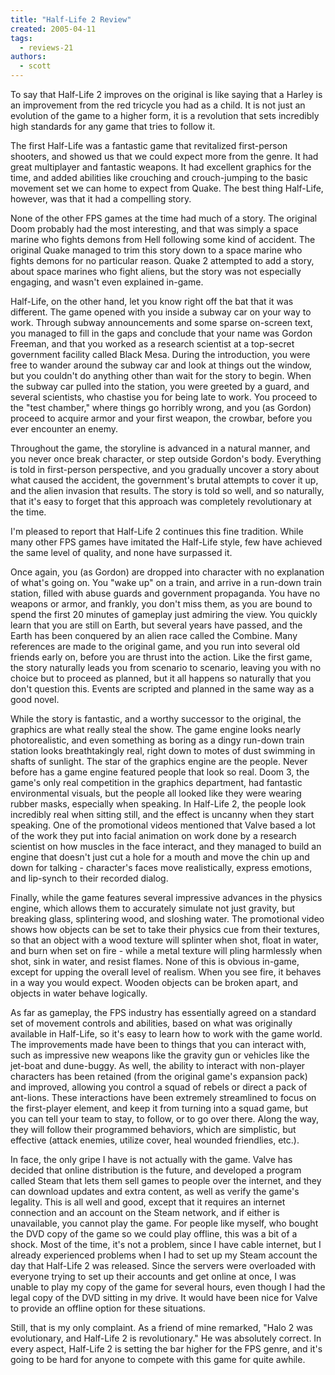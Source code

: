 ```yaml
---
title: "Half-Life 2 Review"
created: 2005-04-11
tags: 
  - reviews-21
authors: 
  - scott
---
```


To say that Half-Life 2 improves on the original is like saying that a Harley is an improvement from the red tricycle you had as a child. It is not just an evolution of the game to a higher form, it is a revolution that sets incredibly high standards for any game that tries to follow it.

The first Half-Life was a fantastic game that revitalized first-person shooters, and showed us that we could expect more from the genre. It had great multiplayer and fantastic weapons. It had excellent graphics for the time, and added abilities like crouching and crouch-jumping to the basic movement set we can home to expect from Quake. The best thing Half-Life, however, was that it had a compelling story.

None of the other FPS games at the time had much of a story. The original Doom probably had the most interesting, and that was simply a space marine who fights demons from Hell following some kind of accident. The original Quake managed to trim this story down to a space marine who fights demons for no particular reason. Quake 2 attempted to add a story, about space marines who fight aliens, but the story was not especially engaging, and wasn't even explained in-game.

Half-Life, on the other hand, let you know right off the bat that it was different. The game opened with you inside a subway car on your way to work. Through subway announcements and some sparse on-screen text, you managed to fill in the gaps and conclude that your name was Gordon Freeman, and that you worked as a research scientist at a top-secret government facility called Black Mesa. During the introduction, you were free to wander around the subway car and look at things out the window, but you couldn't do anything other than wait for the story to begin. When the subway car pulled into the station, you were greeted by a guard, and several scientists, who chastise you for being late to work. You proceed to the "test chamber," where things go horribly wrong, and you (as Gordon) proceed to acquire armor and your first weapon, the crowbar, before you ever encounter an enemy.

Throughout the game, the storyline is advanced in a natural manner, and you never once break character, or step outside Gordon's body. Everything is told in first-person perspective, and you gradually uncover a story about what caused the accident, the government's brutal attempts to cover it up, and the alien invasion that results. The story is told so well, and so naturally, that it's easy to forget that this approach was completely revolutionary at the time.

I'm pleased to report that Half-Life 2 continues this fine tradition. While many other FPS games have imitated the Half-Life style, few have achieved the same level of quality, and none have surpassed it.

Once again, you (as Gordon) are dropped into character with no explanation of what's going on. You "wake up" on a train, and arrive in a run-down train station, filled with abuse guards and government propaganda. You have no weapons or armor, and frankly, you don't miss them, as you are bound to spend the first 20 minutes of gameplay just admiring the view. You quickly learn that you are still on Earth, but several years have passed, and the Earth has been conquered by an alien race called the Combine. Many references are made to the original game, and you run into several old friends early on, before you are thrust into the action. Like the first game, the story naturally leads you from scenario to scenario, leaving you with no choice but to proceed as planned, but it all happens so naturally that you don't question this. Events are scripted and planned in the same way as a good novel.

While the story is fantastic, and a worthy successor to the original, the graphics are what really steal the show. The game engine looks nearly photorealistic, and even something as boring as a dingy run-down train station looks breathtakingly real, right down to motes of dust swimming in shafts of sunlight. The star of the graphics engine are the people. Never before has a game engine featured people that look so real. Doom 3, the game's only real competition in the graphics department, had fantastic environmental visuals, but the people all looked like they were wearing rubber masks, especially when speaking. In Half-Life 2, the people look incredibly real when sitting still, and the effect is uncanny when they start speaking. One of the promotional videos mentioned that Valve based a lot of the work they put into facial animation on work done by a research scientist on how muscles in the face interact, and they managed to build an engine that doesn't just cut a hole for a mouth and move the chin up and down for talking - character's faces move realistically, express emotions, and lip-synch to their recorded dialog.

Finally, while the game features several impressive advances in the physics engine, which allows them to accurately simulate not just gravity, but breaking glass, splintering wood, and sloshing water. The promotional video shows how objects can be set to take their physics cue from their textures, so that an object with a wood texture will splinter when shot, float in water, and burn when set on fire - while a metal texture will pling harmlessly when shot, sink in water, and resist flames. None of this is obvious in-game, except for upping the overall level of realism. When you see fire, it behaves in a way you would expect. Wooden objects can be broken apart, and objects in water behave logically.

As far as gameplay, the FPS industry has essentially agreed on a standard set of movement controls and abilities, based on what was originally available in Half-Life, so it's easy to learn how to work with the game world. The improvements made have been to things that you can interact with, such as impressive new weapons like the gravity gun or vehicles like the jet-boat and dune-buggy. As well, the ability to interact with non-player characters has been retained (from the original game's expansion pack) and improved, allowing you control a squad of rebels or direct a pack of ant-lions. These interactions have been extremely streamlined to focus on the first-player element, and keep it from turning into a squad game, but you can tell your team to stay, to follow, or to go over there. Along the way, they will follow their programmed behaviors, which are simplistic, but effective (attack enemies, utilize cover, heal wounded friendlies, etc.).

In face, the only gripe I have is not actually with the game. Valve has decided that online distribution is the future, and developed a program called Steam that lets them sell games to people over the internet, and they can download updates and extra content, as well as verify the game's legality. This is all well and good, except that it requires an internet connection and an account on the Steam network, and if either is unavailable, you cannot play the game. For people like myself, who bought the DVD copy of the game so we could play offline, this was a bit of a shock. Most of the time, it's not a problem, since I have cable internet, but I already experienced problems when I had to set up my Steam account the day that Half-Life 2 was released. Since the servers were overloaded with everyone trying to set up their accounts and get online at once, I was unable to play my copy of the game for several hours, even though I had the legal copy of the DVD sitting in my drive. It would have been nice for Valve to provide an offline option for these situations.

Still, that is my only complaint. As a friend of mine remarked, "Halo 2 was evolutionary, and Half-Life 2 is revolutionary." He was absolutely correct. In every aspect, Half-Life 2 is setting the bar higher for the FPS genre, and it's going to be hard for anyone to compete with this game for quite awhile.
